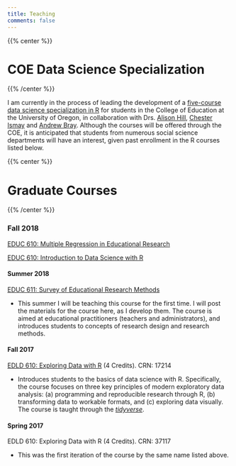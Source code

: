 ```yaml
---
title: Teaching
comments: false
---
```

{{% center %}}
# COE Data Science Specialization
{{% /center %}}

I am currently in the process of leading the development of a [five-course data science specialization in R](https://github.com/uo-datasci-specialization) for students in the College of Education at the University of Oregon, in collaboration with Drs. [Alison Hill](https://alison.rbind.io), [Chester Ismay](http://ismayc.github.io) and [Andrew Bray](http://andrewpbray.github.io). Although the courses will be offered through the COE, it is anticipated that students from numerous social science departments will have an interest, given past enrollment in the R courses listed below.

{{% center %}}
# Graduate Courses
{{% /center %}}

### Fall 2018
[EDUC 610: Multiple Regression in Educational Research](../mr/mr)

[EDUC 610: Introduction to Data Science with R](../ds/ds1)

#### Summer 2018
[EDUC 611: Survey of Educational Research Methods](../educ611/educ611)

* This summer I will be teaching this course for the first time. I will post the materials for the course here, as I develop them. The course is aimed at educational practitioners (teachers and administrators), and introduces students to concepts of research design and research methods.  

#### Fall 2017
[EDLD 610: Exploring Data with R](../classr/classr) (4 Credits). CRN: 17214

* Introduces students to the basics of data science with R. Specifically, the course focuses on three key principles of modern exploratory data analysis: (a) programming and reproducible research through R, (b) transforming data to workable formats, and \(c) exploring data visually. The course is taught through the [*tidyverse*](https://www.tidyverse.org).

#### Spring 2017
EDLD 610: Exploring Data with R (4 Credits). CRN: 37117

* This was the first iteration of the course by the same name listed above.
